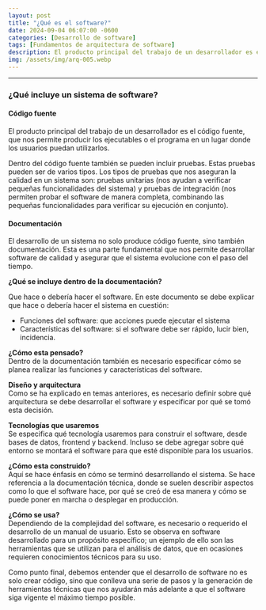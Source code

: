 ```yaml
---
layout: post
title: "¿Qué es el software?"
date: 2024-09-04 06:07:00 -0600
categories: [Desarrollo de software]
tags: [Fundamentos de arquitectura de software]
description: El producto principal del trabajo de un desarrollador es el código fuente, que nos permite producir los ejecutables o el programa en un lugar donde los usuarios puedan utilizarlos.....
img: /assets/img/arq-005.webp
---
```


---

### ¿Qué incluye un sistema de software?
#### Código fuente
El producto principal del trabajo de un desarrollador es el código fuente, que nos permite producir los ejecutables o el programa en un lugar donde los usuarios puedan utilizarlos.

Dentro del código fuente también se pueden incluir pruebas. Estas pruebas pueden ser de varios tipos. Los tipos de pruebas que nos aseguran la calidad en un sistema son: pruebas unitarias (nos ayudan a verificar pequeñas funcionalidades del sistema) y pruebas de integración (nos permiten probar el software de manera completa, combinando las pequeñas funcionalidades para verificar su ejecución en conjunto).

#### Documentación
El desarrollo de un sistema no solo produce código fuente, sino también documentación. Esta es una parte fundamental que nos permite desarrollar software de calidad y asegurar que el sistema evolucione con el paso del tiempo.

**¿Qué se incluye dentro de la documentación?**  

Que hace o debería hacer el software. En este documento se debe explicar que hace o debería hacer el sistema en cuestión: 
- Funciones del software: que acciones puede ejecutar el sistema
- Características del software: si el software debe ser rápido, lucir bien, incidencia.

**¿Cómo esta pensado?**  
Dentro de la documentación también es necesario especificar cómo se planea realizar las funciones y características del software.

**Diseño y arquitectura**  
Como se ha explicado en temas anteriores, es necesario definir sobre qué arquitectura se debe desarrollar el software y especificar por qué se tomó esta decisión.

**Tecnologías que usaremos**  
Se especifica qué tecnología usaremos para construir el software, desde bases de datos, frontend y backend. Incluso se debe agregar sobre qué entorno se montará el software para que esté disponible para los usuarios.

**¿Cómo esta construido?**  
Aquí se hace énfasis en cómo se terminó desarrollando el sistema. Se hace referencia a la documentación técnica, donde se suelen describir aspectos como lo que el software hace, por qué se creó de esa manera y cómo se puede poner en marcha o desplegar en producción.

**¿Cómo se usa?**  
Dependiendo de la complejidad del software, es necesario o requerido el desarrollo de un manual de usuario. Esto se observa en software desarrollado para un propósito específico; un ejemplo de ello son las herramientas que se utilizan para el análisis de datos, que en ocasiones requieren conocimientos técnicos para su uso.

Como punto final, debemos entender que el desarrollo de software no es solo crear código, sino que conlleva una serie de pasos y la generación de herramientas técnicas que nos ayudarán más adelante a que el software siga vigente el máximo tiempo posible.







